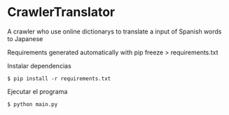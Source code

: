 # CrawlerTranslator
A crawler who use online dictionarys to translate a input of Spanish words to Japanese

Requirements generated automatically with pip freeze > requirements.txt

Instalar dependencias

```$ pip install -r requirements.txt```

Ejecutar el programa

```$ python main.py```
